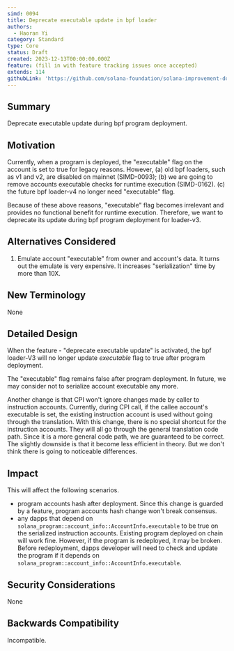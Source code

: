 ```yaml
---
simd: 0094
title: Deprecate executable update in bpf loader
authors:
  - Haoran Yi
category: Standard
type: Core
status: Draft
created: 2023-12-13T00:00:00.000Z
feature: (fill in with feature tracking issues once accepted)
extends: 114
githubLink: 'https://github.com/solana-foundation/solana-improvement-documents/pull/94'
---
```


## Summary

Deprecate executable update during bpf program deployment.

## Motivation

Currently, when a program is deployed, the "executable" flag on the account is
set to true for legacy reasons. However, (a) old bpf loaders, such as v1 and v2,
are disabled on mainnet (SIMD-0093); (b) we are going to remove accounts
executable checks for runtime execution (SIMD-0162). (c) the future bpf
loader-v4 no longer need "executable" flag.

Because of these above reasons, "executable" flag becomes irrelevant and
provides no functional benefit for runtime execution. Therefore, we want to
deprecate its update during bpf program deployment for loader-v3.

## Alternatives Considered

1. Emulate account "executable" from owner and account's data. It turns out the
   emulate is very expensive. It increases "serialization" time by more than 10X.

## New Terminology

None

## Detailed Design

When the feature - "deprecate executable update" is activated, the bpf loader-V3
will no longer update *executable* flag to true after program deployment.

The "executable" flag remains false after program deployment. In future, we may
consider not to serialize account executable any more.

Another change is that CPI won't ignore changes made by caller to instruction
accounts. Currently, during CPI call, if the callee account's executable is set,
the existing instruction account is used without going through the translation.
With this change, there is no special shortcut for the instruction accounts.
They will all go through the general translation code path. Since it is a more
general code path, we are guaranteed to be correct. The slightly downside is
that it become less efficient in theory. But we don't think there is going to
noticeable differences.

## Impact

This will affect the following scenarios.

- program accounts hash after deployment. Since this change is guarded by a
  feature, program accounts hash change won't break consensus.
- any dapps that depend on
  `solana_program::account_info::AccountInfo.executable` to be true on the
  serialized instruction accounts. Existing program deployed on chain will work
  fine. However, if the program is redeployed, it may be broken. Before
  redeployment, dapps developer will need to check and update the program if it
  depends on `solana_program::account_info::AccountInfo.executable`.

## Security Considerations

None

## Backwards Compatibility

Incompatible.
